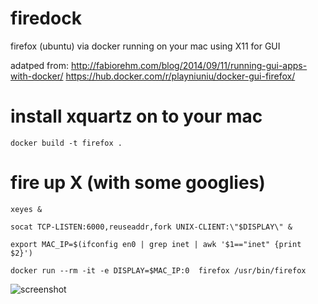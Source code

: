 # firedock
firefox (ubuntu) via docker running on your mac using X11 for GUI


adatped from:
http://fabiorehm.com/blog/2014/09/11/running-gui-apps-with-docker/
https://hub.docker.com/r/playniuniu/docker-gui-firefox/


# install xquartz on to your mac


`docker build -t firefox .`


# fire up X (with some googlies)
`xeyes &`


`socat TCP-LISTEN:6000,reuseaddr,fork UNIX-CLIENT:\"$DISPLAY\" &`


`export MAC_IP=$(ifconfig en0 | grep inet | awk '$1=="inet" {print $2}')`


`docker run --rm -it -e DISPLAY=$MAC_IP:0  firefox /usr/bin/firefox`


![screenshot](screenshot.png "screenshot")
